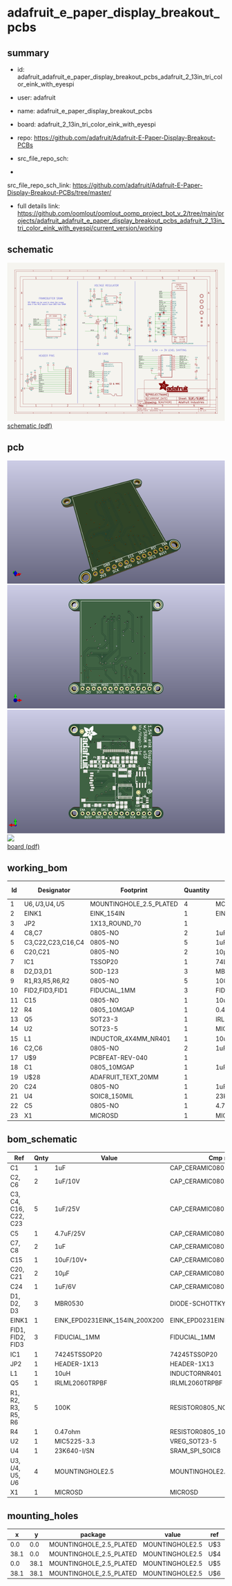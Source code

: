 # adafruit_e_paper_display_breakout_pcbs
 
## summary 
* id: adafruit_adafruit_e_paper_display_breakout_pcbs_adafruit_2_13in_tri_color_eink_with_eyespi
* user: adafruit
* name: adafruit_e_paper_display_breakout_pcbs
* board: adafruit_2_13in_tri_color_eink_with_eyespi
* repo: https://github.com/adafruit/Adafruit-E-Paper-Display-Breakout-PCBs



* src_file_repo_sch: 
*
 src_file_repo_sch_link: https://github.com/adafruit/Adafruit-E-Paper-Display-Breakout-PCBs/tree/master/
* full details link: https://github.com/oomlout/oomlout_oomp_project_bot_v_2/tree/main/projects/adafruit_adafruit_e_paper_display_breakout_pcbs_adafruit_2_13in_tri_color_eink_with_eyespi/current_version/working  

## schematic  
![](working_schematic_600.png)  
[schematic (pdf)](working_schematic.pdf)  

## pcb  
![](working_3d_600.png) 
![](working_3d_front_600.png)  
![](working_3d_back_600.png)  
![](working_600.png)  
[board (pdf)](working.pdf)  

## working_bom
| Id | Designator | Footprint | Quantity | Designation | Supplier and ref |  | None | 
| --- | --- | --- | --- | --- | --- | --- | --- | 
| 1 | U$6,U$3,U$4,U$5 | MOUNTINGHOLE_2.5_PLATED | 4 | MOUNTINGHOLE2.5 |  |  | [''] | 
| 2 | EINK1 | EINK_154IN | 1 | EINK_EPD0231EINK_154IN_200X200 |  |  | [''] | 
| 3 | JP2 | 1X13_ROUND_70 | 1 |  |  |  | [''] | 
| 4 | C8,C7 | 0805-NO | 2 | 1uF |  |  | [''] | 
| 5 | C3,C22,C23,C16,C4 | 0805-NO | 5 | 1uF/25V |  |  | [''] | 
| 6 | C20,C21 | 0805-NO | 2 | 10µF |  |  | [''] | 
| 7 | IC1 | TSSOP20 | 1 | 74LVC245PW |  |  | [''] | 
| 8 | D2,D3,D1 | SOD-123 | 3 | MBR0530 |  |  | [''] | 
| 9 | R1,R3,R5,R6,R2 | 0805-NO | 5 | 100K |  |  | [''] | 
| 10 | FID2,FID3,FID1 | FIDUCIAL_1MM | 3 | FIDUCIAL_1MM |  |  | [''] | 
| 11 | C15 | 0805-NO | 1 | 10uF/10V+ |  |  | [''] | 
| 12 | R4 | 0805_10MGAP | 1 | 0.47ohm |  |  | [''] | 
| 13 | Q5 | SOT23-3 | 1 | IRLML0100 |  |  | [''] | 
| 14 | U2 | SOT23-5 | 1 | MIC5225-3.3 |  |  | [''] | 
| 15 | L1 | INDUCTOR_4X4MM_NR401 | 1 | 10uH |  |  | [''] | 
| 16 | C2,C6 | 0805-NO | 2 | 1uF/10V |  |  | [''] | 
| 17 | U$9 | PCBFEAT-REV-040 | 1 |  |  |  | [''] | 
| 18 | C1 | 0805_10MGAP | 1 | 1uF |  |  | [''] | 
| 19 | U$28 | ADAFRUIT_TEXT_20MM | 1 |  |  |  | [''] | 
| 20 | C24 | 0805-NO | 1 | 1uF/6V |  |  | [''] | 
| 21 | U4 | SOIC8_150MIL | 1 | 23K640-I/SN |  |  | [''] | 
| 22 | C5 | 0805-NO | 1 | 4.7uF/25V |  |  | [''] | 
| 23 | X1 | MICROSD | 1 | MICROSD |  |  | [''] | 


## bom_schematic
| Ref | Qnty | Value | Cmp name | Footprint | Description | Vendor | DNP | 
| --- | --- | --- | --- | --- | --- | --- | --- | 
| C1 | 1 | 1uF | CAP_CERAMIC0805_10MGAP | working:0805_10MGAP |  |  |  | 
| C2, C6 | 2 | 1uF/10V | CAP_CERAMIC0805-NOOUTLINE | working:0805-NO |  |  |  | 
| C3, C4, C16, C22, C23 | 5 | 1uF/25V | CAP_CERAMIC0805-NOOUTLINE | working:0805-NO |  |  |  | 
| C5 | 1 | 4.7uF/25V | CAP_CERAMIC0805-NOOUTLINE | working:0805-NO |  |  |  | 
| C7, C8 | 2 | 1uF | CAP_CERAMIC0805-NOOUTLINE | working:0805-NO |  |  |  | 
| C15 | 1 | 10uF/10V+ | CAP_CERAMIC0805-NOOUTLINE | working:0805-NO |  |  |  | 
| C20, C21 | 2 | 10µF | CAP_CERAMIC0805-NOOUTLINE | working:0805-NO |  |  |  | 
| C24 | 1 | 1uF/6V | CAP_CERAMIC0805-NOOUTLINE | working:0805-NO |  |  |  | 
| D1, D2, D3 | 3 | MBR0530 | DIODE-SCHOTTKYSOD-123 | working:SOD-123 |  |  |  | 
| EINK1 | 1 | EINK_EPD0231EINK_154IN_200X200 | EINK_EPD0231EINK_154IN_200X200 | working:EINK_154IN |  |  |  | 
| FID1, FID2, FID3 | 3 | FIDUCIAL_1MM | FIDUCIAL_1MM | working:FIDUCIAL_1MM |  |  |  | 
| IC1 | 1 | 74245TSSOP20 | 74245TSSOP20 | working:TSSOP20 |  |  |  | 
| JP2 | 1 | HEADER-1X13 | HEADER-1X13 | working:1X13_ROUND_70 |  |  |  | 
| L1 | 1 | 10uH | INDUCTORNR401 | working:INDUCTOR_4X4MM_NR401 |  |  |  | 
| Q5 | 1 | IRLML2060TRPBF | IRLML2060TRPBF | working:SOT23-3 |  |  |  | 
| R1, R2, R3, R5, R6 | 5 | 100K | RESISTOR0805_NOOUTLINE | working:0805-NO |  |  |  | 
| R4 | 1 | 0.47ohm | RESISTOR0805_10MGAP | working:0805_10MGAP |  |  |  | 
| U2 | 1 | MIC5225-3.3 | VREG_SOT23-5 | working:SOT23-5 |  |  |  | 
| U4 | 1 | 23K640-I/SN | SRAM_SPI_SOIC8 | working:SOIC8_150MIL |  |  |  | 
| U$3, U$4, U$5, U$6 | 4 | MOUNTINGHOLE2.5 | MOUNTINGHOLE2.5 | working:MOUNTINGHOLE_2.5_PLATED |  |  |  | 
| X1 | 1 | MICROSD | MICROSD | working:MICROSD |  |  |  | 


## mounting_holes
| x | y | package | value | ref | size | 
| --- | --- | --- | --- | --- | --- | 
| 0.0 | 0.0 | MOUNTINGHOLE_2.5_PLATED | MOUNTINGHOLE2.5 | U$3 | m3 | 
| 38.1 | 0.0 | MOUNTINGHOLE_2.5_PLATED | MOUNTINGHOLE2.5 | U$4 | m3 | 
| 0.0 | 38.1 | MOUNTINGHOLE_2.5_PLATED | MOUNTINGHOLE2.5 | U$5 | m3 | 
| 38.1 | 38.1 | MOUNTINGHOLE_2.5_PLATED | MOUNTINGHOLE2.5 | U$6 | m3 | 



